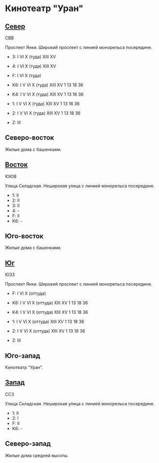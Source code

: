 # Кинотеатр "Уран"

## [Север](./10590065.md)

СВВ

Проспект Янки.
Широкий проспект с линией монорельса посередине.

* 3:    I   VI  X (туда)    XIII    XV
* 4:    I   VI  X (туда)    XIII    XV
* F:    I   VI  X (туда)

* K6:   I   V   VI  X (туда)  XIII    XV
        1   13  18  36
* K4:   I   V   VI  X (туда)  XIII    XV
        1   13  18  36
* 1:    I   V   VI  X (туда)  XIII    XV
        1   13  18  36
* 2:    I   V   VI  X (туда)  XIII    XV
        1   13  18  36

* Z:    III

## Северо-восток

Жилые дома с башенками.

## [Восток](./10610070.md)

ЮЮВ

Улица Складская.
Неширокая улица с линией монорельса посередине.

* 1:    II
* 2:    II
* 3:    II
* 4:    -
* F:    II
* K6:   -

## Юго-восток

Жилые дома с башенками.

## [Юг](./10600075.md)

ЮЗЗ

Проспект Янки.
Широкий проспект с линией монорельса посередине.

* F:    I   VI  X (оттуда)

* K6:   I   V   VI  X (оттуда)  XIII    XV
        1   13  18  36
* K4:   I   V   VI  X (оттуда)  XIII    XV
        1   13  18  36
* 1:    I   V   VI  X (оттуда)  XIII    XV
        1   13  18  36
* 2:    I   V   VI  X (оттуда)  XIII    XV
        1   13  18  36

* Z:    III

## Юго-запад

Кинотеатр "Уран".

## [Запад](./10590070.md)

ССЗ

Улица Складская.
Неширокая улица с линией монорельса посередине.

* 1:    II
* 2:    !
* F:    II
* K6:   -

## Северо-запад

Жилые дома средней высоты.
